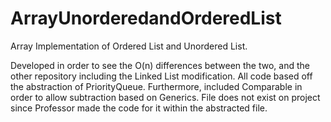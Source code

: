 # ArrayUnorderedandOrderedList
Array Implementation of Ordered List and Unordered List.

Developed in order to see the O(n) differences between the two, and the other repository including the Linked List modification. All code based off the abstraction of PriorityQueue<E>. Furthermore, included Comparable<E> in order to allow subtraction based on Generics. File does not exist on project since Professor made the code for it within the abstracted file.
  
  
